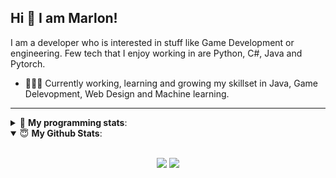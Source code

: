 ## Hi 👋 I am Marlon!
I am a developer who is interested in stuff like Game Development or engineering. Few tech that I enjoy working in are Python, C#, Java and Pytorch.

- 👨🏽‍💻 Currently working, learning and growing my skillset in Java, Game Delevopment, Web Design and Machine learning.
---

<details>
 <summary>🤖 <b>My programming stats</b>: </summary>
<br>

<!--START_SECTION:waka-->

```
No Activity Tracked This Week
```

<!--END_SECTION:waka-->

</details>

<details open>
 <summary> 😇 <b>My Github Stats</b>: </summary>
<br>
<p align = "center">
  <img src = "https://github-readme-stats.vercel.app/api?username=c0r4ll&show_icons=true&theme=tokyonight&line_height=27">
  <img src = "https://github-readme-stats.vercel.app/api/top-langs/?username=c0r4ll&theme=tokyonight">
</p>

</details>
